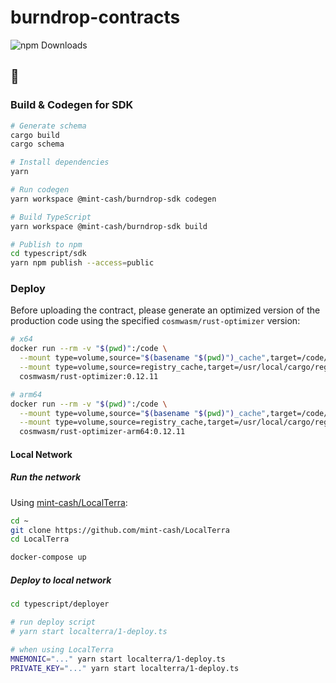 # burndrop-contracts

![npm Downloads](https://img.shields.io/npm/dt/%40mint-cash%2Fburndrop-sdk)

<!-- initiatives here -->

## 🚀

### Build & Codegen for SDK

```bash
# Generate schema
cargo build
cargo schema

# Install dependencies
yarn

# Run codegen
yarn workspace @mint-cash/burndrop-sdk codegen

# Build TypeScript
yarn workspace @mint-cash/burndrop-sdk build

# Publish to npm
cd typescript/sdk
yarn npm publish --access=public
```

### Deploy

Before uploading the contract, please generate an optimized version of the production code using the specified `cosmwasm/rust-optimizer` version:

```bash
# x64
docker run --rm -v "$(pwd)":/code \
  --mount type=volume,source="$(basename "$(pwd)")_cache",target=/code/target \
  --mount type=volume,source=registry_cache,target=/usr/local/cargo/registry \
  cosmwasm/rust-optimizer:0.12.11

# arm64
docker run --rm -v "$(pwd)":/code \
  --mount type=volume,source="$(basename "$(pwd)")_cache",target=/code/target \
  --mount type=volume,source=registry_cache,target=/usr/local/cargo/registry \
  cosmwasm/rust-optimizer-arm64:0.12.11
```

#### Local Network

##### Run the network

Using [mint-cash/LocalTerra](https://github.com/mint-cash/LocalTerra):

```bash
cd ~
git clone https://github.com/mint-cash/LocalTerra
cd LocalTerra

docker-compose up
```

##### Deploy to local network

```bash
cd typescript/deployer

# run deploy script
# yarn start localterra/1-deploy.ts

# when using LocalTerra
MNEMONIC="..." yarn start localterra/1-deploy.ts
PRIVATE_KEY="..." yarn start localterra/1-deploy.ts
```
